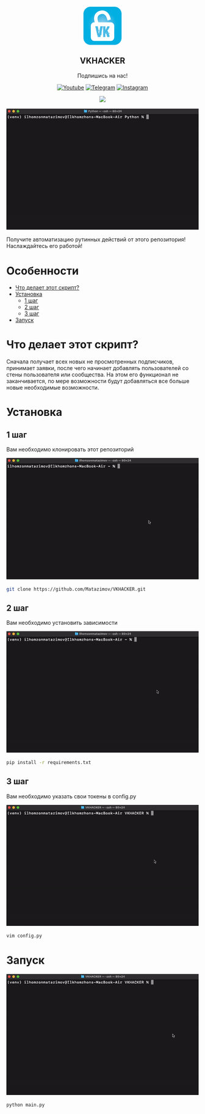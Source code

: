 <p align="center">
  <img width="100px" src="https://github.com/Matazimov/VKHACKER/blob/main/assets/Ikonka-vkhack.png" align="center">
  <h2 align="center">VKHACKER</h2>

  <div align="center">

  <p align="center">Подпишись на нас!</p>

  <a href="">[![Youtube](https://img.shields.io/badge/YouTube-FF0000?style=for-the-badge&logo=youtube&logoColor=white)](https://www.youtube.com/channel/UC1-IbnSQyY7xzC3Troe8MTg)</a>
  <a href="">[![Telegram](https://img.shields.io/badge/Telegram-2CA5E0?style=for-the-badge&logo=telegram&logoColor=white)](https://t.me/matazimov_official)</a>
  <a href="">[![Instagram](https://img.shields.io/badge/Instagram-E4405F?style=for-the-badge&logo=instagram&logoColor=white)](https://www.instagram.com/mr_qpdb)</a>

  </div>
  <div align="center">
    <img src="http://ForTheBadge.com/images/badges/made-with-python.svg">

  </div>
<p>
</p>
<p>
<img src="https://github.com/Matazimov/VKHACKER/blob/main/assets/guide.gif">

Получите автоматизацию рутинных действий от этого репозитория! Наслаждайтесь его работой!
</p>

# Особенности
- [Что делает этот скрипт?](#что-делает-этот-скрипт)
- [Установка](#установка)
  - [1 шаг](#1-шаг)
  - [2 шаг](#2-шаг)
  - [3 шаг](#3-шаг)
- [Запуск](#запуск)


# Что делает этот скрипт?
Сначала получает всех новых не просмотренных подписчиков, принимает заявки, после чего начинает добавлять пользователей со стены пользователя или сообщества. На этом его функционал не заканчивается, по мере возможности будут добавляться все больше новые необходимые возможности.

# Установка
## 1 шаг
Вам необходимо клонировать этот репозиторий

<img src="https://github.com/Matazimov/VKHACKER/blob/main/assets/git_clone.gif">

```bash
git clone https://github.com/Matazimov/VKHACKER.git
```

## 2 шаг
Вам необходимо установить зависимости

<img src="https://github.com/Matazimov/VKHACKER/blob/main/assets/requirements.gif">

```bash
pip install -r requirements.txt
```

## 3 шаг
Вам необходимо указать свои токены в config.py

<img src="https://github.com/Matazimov/VKHACKER/blob/main/assets/to_fill_tokens.gif">

```bash
vim config.py
```

# Запуск
<img src="https://github.com/Matazimov/VKHACKER/blob/main/assets/start.gif">

```bash
python main.py
```

